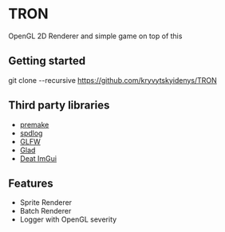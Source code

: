 # TRON
OpenGL 2D Renderer and simple game on top of this

## Getting started

git clone --recursive https://github.com/kryvytskyidenys/TRON

## Third party libraries

- [premake](https://github.com/premake/premake-core)
- [spdlog](https://github.com/gabime/spdlog)
- [GLFW](https://github.com/kryvytskyidenys/glfw)
- [Glad](https://glad.dav1d.de/)
- [Deat ImGui](https://github.com/kryvytskyidenys/imgui)

## Features

- Sprite Renderer
- Batch Renderer
- Logger with OpenGL severity
